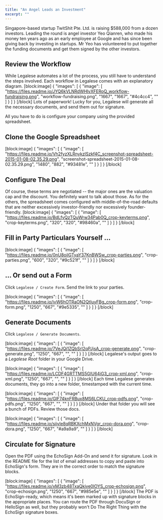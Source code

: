 ```yaml
---
title: "An Angel Leads an Investment"
excerpt: ""
---
```

Singapore-based startup TwitShit Pte. Ltd. is raising $588,000 from a dozen investors. Leading the round is angel investor Yeo Qianren, who made his money ten years ago as an early employee at Google and has since been giving back by investing in startups. Mr Yeo has volunteered to put together the funding documents and get them signed by the other investors.


## Review the Workflow
While Legalese automates a lot of the process, you still have to understand the steps involved. Each workflow in Legalese comes with an explanatory diagram.
[block:image]
{
  "images": [
    {
      "image": [
        "https://files.readme.io/JYQ6kVLNRdWHlvXFERoQ_workflow-fundraising.png",
        "workflow-fundraising.png",
        "1667",
        "1667",
        "#4c4cc4",
        ""
      ]
    }
  ]
}
[/block]
Lots of paperwork! Lucky for you, Legalese will generate all the necessary documents, and send them out for signature.

All you have to do is configure your company using the provided spreadsheet.

## Clone the Google Spreadsheet

[block:image]
{
  "images": [
    {
      "image": [
        "https://files.readme.io/Vh2fyzXLRnykzlSzkf4C_screenshot-spreadsheet-2015-01-08-02.35.29.png",
        "screenshot-spreadsheet-2015-01-08-02.35.29.png",
        "1480",
        "882",
        "#93481e",
        ""
      ]
    }
  ]
}
[/block]
## Configure The Deal
Of course, these terms are negotiated -- the major ones are the valuation cap and the discount. You definitely want to talk about those. As for the others, the spreadsheet comes configured with middle-of-the-road defaults that are neither excessively investor-friendly nor excessively founder-friendly.
[block:image]
{
  "images": [
    {
      "image": [
        "https://files.readme.io/BdLfvQzTQuWrw34Pab0Q_crop-keyterms.png",
        "crop-keyterms.png",
        "320",
        "320",
        "#98460a",
        ""
      ]
    }
  ]
}
[/block]
## Fill in Party Particulars Yourself …

[block:image]
{
  "images": [
    {
      "image": [
        "https://files.readme.io/0nU8oilGTyaY37KnBWSw_crop-parties.png",
        "crop-parties.png",
        "600",
        "320",
        "#9c521f",
        ""
      ]
    }
  ]
}
[/block]
## … Or send out a Form
Click `Legalese / Create Form`. Send the link to your parties.

[block:image]
{
  "images": [
    {
      "image": [
        "https://files.readme.io/ivW6hOTRaON2QtIuyFBg_crop-form.png",
        "crop-form.png",
        "1250",
        "667",
        "#9e5335",
        ""
      ]
    }
  ]
}
[/block]
## Generate Documents
Click `Legalese / Generate Documents`.

[block:image]
{
  "images": [
    {
      "image": [
        "https://files.readme.io/7VeJQj1ZQbSrI2qPJjsA_crop-generate.png",
        "crop-generate.png",
        "1250",
        "667",
        "",
        ""
      ]
    }
  ]
}
[/block]
Legalese's output goes to a _Legalese Root_ folder in your Google Drive.

[block:image]
{
  "images": [
    {
      "image": [
        "https://files.readme.io/LCDF4GRTTMS5GIU64iG3_crop-xml.png",
        "crop-xml.png",
        "1250",
        "667",
        "",
        ""
      ]
    }
  ]
}
[/block]
Each time Legalese generates documents, they go into a new folder, timestamped with the current time.

[block:image]
{
  "images": [
    {
      "image": [
        "https://files.readme.io/GlF74knFRBux8MS6LCKU_crop-pdfs.png",
        "crop-pdfs.png",
        "1250",
        "667",
        "",
        ""
      ]
    }
  ]
}
[/block]
Under that folder you will see a bunch of PDFs. Review those docs.

[block:image]
{
  "images": [
    {
      "image": [
        "https://files.readme.io/siiyle8qRBKXchMxNVgr_crop-dora.png",
        "crop-dora.png",
        "1250",
        "667",
        "#a9a9a9",
        ""
      ]
    }
  ]
}
[/block]
## Circulate for Signature
Open the PDF using the EchoSign Add-On and send it for signature. Look in the README file for the list of email addresses to copy and paste into EchoSign's form. They are in the correct order to match the signature blocks.


[block:image]
{
  "images": [
    {
      "image": [
        "https://files.readme.io/xM3zb48TxaQkive0lOYS_crop-echosign.png",
        "crop-echosign.png",
        "1250",
        "667",
        "#985e5e",
        ""
      ]
    }
  ]
}
[/block]
The PDF is EchoSign-ready, which means it's been marked up with signature blocks in the appropriate places. You can route the PDF through DocuSign or HelloSign as well, but they probably won't Do The Right Thing with the EchoSign signature boxes.